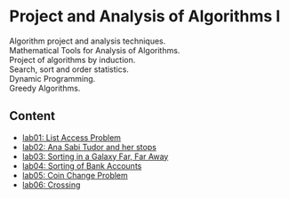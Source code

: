 # Project and Analysis of Algorithms I
Algorithm project and analysis techniques.  
Mathematical Tools for Analysis of Algorithms.  
Project of algorithms by induction.  
Search, sort and order statistics.  
Dynamic Programming.  
Greedy Algorithms.

## Content
* [lab01: List Access Problem](/lab01)
* [lab02: Ana Sabi Tudor and her stops](/lab02)
* [lab03: Sorting in a Galaxy Far, Far Away](/lab03)
* [lab04: Sorting of Bank Accounts](/lab04)
* [lab05: Coin Change Problem](/lab05)
* [lab06: Crossing](/lab06)